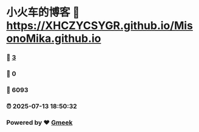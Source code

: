 # 小火车的博客 :link: https://XHCZYCSYGR.github.io/MisonoMika.github.io 
### :page_facing_up: [3](https://XHCZYCSYGR.github.io/MisonoMika.github.io/tag.html) 
### :speech_balloon: 0 
### :hibiscus: 6093 
### :alarm_clock: 2025-07-13 18:50:32 
### Powered by :heart: [Gmeek](https://github.com/Meekdai/Gmeek)
